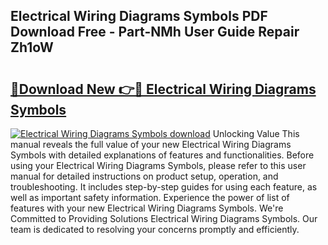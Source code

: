 ## Electrical Wiring Diagrams Symbols PDF Download Free - Part-NMh User Guide Repair Zh1oW

# <h2><a href="http://dfj9qx.blite.top/?on=Electrical+Wiring+Diagrams+Symbols">🔗Download New 👉🔴 Electrical Wiring Diagrams Symbols</a></h2>

[![Electrical Wiring Diagrams Symbols download](https://i.imgur.com/lujVjoI.png)](http://dfj9qx.blite.top/?on=Electrical+Wiring+Diagrams+Symbols)
Unlocking Value This manual reveals the full value of your new Electrical Wiring Diagrams Symbols with detailed explanations of features and functionalities. Before using your Electrical Wiring Diagrams Symbols, please refer to this user manual for detailed instructions on product setup, operation, and troubleshooting. It includes step-by-step guides for using each feature, as well as important safety information. Experience the power of list of features with your new Electrical Wiring Diagrams Symbols. We're Committed to Providing Solutions Electrical Wiring Diagrams Symbols. Our team is dedicated to resolving your concerns promptly and efficiently.
